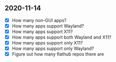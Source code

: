## 2020-11-14

- [x] How many non-GUI apps?
- [x] How many apps support Wayland?
- [x] How many apps support X11?
- [x] How many apps support both Wayland and X11?
- [x] How many apps support only X11?
- [x] How many apps support only Wayland?
- [x] Figure out how many flathub repos there are

